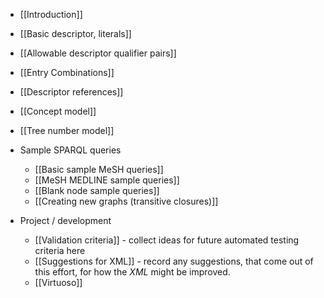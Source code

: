 * [[Introduction]]
* [[Basic descriptor, literals]]
* [[Allowable descriptor qualifier pairs]]
* [[Entry Combinations]]
* [[Descriptor references]]
* [[Concept model]]
* [[Tree number model]]

* Sample SPARQL queries
    * [[Basic sample MeSH queries]]
    * [[MeSH MEDLINE sample queries]]
    * [[Blank node sample queries]]
    * [[Creating new graphs (transitive closures)]]

* Project / development
    * [[Validation criteria]] - collect ideas for future automated testing criteria here
    * [[Suggestions for XML]] - record any suggestions, that come out of this effort, for how the *XML*
      might be improved.
    * [[Virtuoso]]
